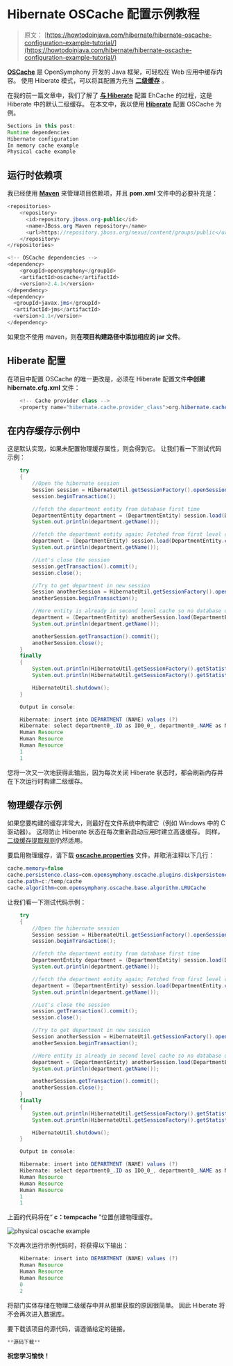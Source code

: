# Hibernate OSCache 配置示例教程

> 原文： [https://howtodoinjava.com/hibernate/hibernate-oscache-configuration-example-tutorial/](https://howtodoinjava.com/hibernate/hibernate-oscache-configuration-example-tutorial/)

[**OSCache**](//howtodoinjava.com/category/frameworks/oscache/ "oscache tutorials") 是 OpenSymphony 开发的 Java 框架，可轻松在 Web 应用中缓存内容。 使用 Hiberate 模式，可以将其配置为充当 **[二级缓存](//howtodoinjava.com/hibernate/how-hibernate-second-level-cache-works/ "How hibernate second level cache works?")** 。

在我的前一篇文章中，我们了解了 [**与 Hiberate**](//howtodoinjava.com/hibernate/hibernate-ehcache-configuration-tutorial/ "Hibernate EhCache configuration tutorial") 配置 EhCache 的过程，这是 Hiberate 中的默认二级缓存。 在本文中，我以使用 [**Hiberate**](//howtodoinjava.com/hibernate-tutorials/ "hibernate tutorials") 配置 OSCache 为例。

```java
Sections in this post: 
Runtime dependencies
Hibernate configuration
In memory cache example
Physical cache example
```

## **运行时依赖项**

我已经使用 [**Maven**](//howtodoinjava.com/maven/ "maven tutorials") 来管理项目依赖项，并且 **pom.xml** 文件中的必要补充是：

```java
<repositories>
	<repository>
	  <id>repository.jboss.org-public</id>
	  <name>JBoss.org Maven repository</name>
	  <url>https://repository.jboss.org/nexus/content/groups/public</url>
	</repository>  
</repositories>

<!-- OSCache dependencies -->
<dependency>
	<groupId>opensymphony</groupId>
	<artifactId>oscache</artifactId>
	<version>2.4.1</version>
</dependency>
<dependency>
  <groupId>javax.jms</groupId>
  <artifactId>jms</artifactId>
  <version>1.1</version>
</dependency>

```

如果您不使用 maven，则**在项目构建路径中添加相应的 jar 文件**。

## **Hiberate 配置**

在项目中配置 OSCache 的唯一更改是，必须在 Hiberate 配置文件**中创建 hibernate.cfg.xml** 文件：

```java
	<!-- Cache provider class -->
	<property name="hibernate.cache.provider_class">org.hibernate.cache.OSCacheProvider</property>

```

## **在内存缓存示例**中

这是默认实现，如果未配置物理缓存属性，则会得到它。 让我们看一下测试代码示例：

```java
	try
	{
		//Open the hibernate session
		Session session = HibernateUtil.getSessionFactory().openSession();
		session.beginTransaction();

		//fetch the department entity from database first time
		DepartmentEntity department = (DepartmentEntity) session.load(DepartmentEntity.class, new Integer(1));
		System.out.println(department.getName());

		//fetch the department entity again; Fetched from first level cache
		department = (DepartmentEntity) session.load(DepartmentEntity.class, new Integer(1));
		System.out.println(department.getName());

		//Let's close the session
		session.getTransaction().commit();
		session.close();

		//Try to get department in new session
		Session anotherSession = HibernateUtil.getSessionFactory().openSession();
		anotherSession.beginTransaction();

		//Here entity is already in second level cache so no database query will be hit
		department = (DepartmentEntity) anotherSession.load(DepartmentEntity.class, new Integer(1));
		System.out.println(department.getName());

		anotherSession.getTransaction().commit();
		anotherSession.close();
	}
	finally
	{
		System.out.println(HibernateUtil.getSessionFactory().getStatistics().getEntityFetchCount()); //Prints 1
		System.out.println(HibernateUtil.getSessionFactory().getStatistics().getSecondLevelCacheHitCount()); //Prints 1

		HibernateUtil.shutdown();
	}

	Output in console:

	Hibernate: insert into DEPARTMENT (NAME) values (?)
	Hibernate: select department0_.ID as ID0_0_, department0_.NAME as NAME0_0_ from DEPARTMENT department0_ where department0_.ID=?
	Human Resource
	Human Resource
	Human Resource
	1
	1

```

您将一次又一次地获得此输出，因为每次关闭 Hiberate 状态时，都会刷新内存并在下次运行时构建二级缓存。

## **物理缓存示例**

如果您要构建的缓存非常大，则最好在文件系统中构建它（例如 Windows 中的 C 驱动器）。 这将防止 Hiberate 状态在每次重新启动应用时建立高速缓存。 同样，[二级缓存提取规则](//howtodoinjava.com/hibernate/how-hibernate-second-level-cache-works/ "How hibernate second level cache works?")仍然适用。

要启用物理缓存，请下载 **[oscache.properties](https://svn.apache.org/repos/asf/db/ojb/trunk/src/config/oscache.properties "download oscache.properties")** 文件，并取消注释以下几行：

```java
cache.memory=false
cache.persistence.class=com.opensymphony.oscache.plugins.diskpersistence.DiskPersistenceListener
cache.path=c:/temp/cache
cache.algorithm=com.opensymphony.oscache.base.algorithm.LRUCache
```

让我们看一下测试代码示例：

```java
	try
	{
		//Open the hibernate session
		Session session = HibernateUtil.getSessionFactory().openSession();
		session.beginTransaction();

		//fetch the department entity from database first time
		DepartmentEntity department = (DepartmentEntity) session.load(DepartmentEntity.class, new Integer(1));
		System.out.println(department.getName());

		//fetch the department entity again; Fetched from first level cache
		department = (DepartmentEntity) session.load(DepartmentEntity.class, new Integer(1));
		System.out.println(department.getName());

		//Let's close the session
		session.getTransaction().commit();
		session.close();

		//Try to get department in new session
		Session anotherSession = HibernateUtil.getSessionFactory().openSession();
		anotherSession.beginTransaction();

		//Here entity is already in second level cache so no database query will be hit
		department = (DepartmentEntity) anotherSession.load(DepartmentEntity.class, new Integer(1));
		System.out.println(department.getName());

		anotherSession.getTransaction().commit();
		anotherSession.close();
	}
	finally
	{
		System.out.println(HibernateUtil.getSessionFactory().getStatistics().getEntityFetchCount()); //Prints 1
		System.out.println(HibernateUtil.getSessionFactory().getStatistics().getSecondLevelCacheHitCount()); //Prints 1

		HibernateUtil.shutdown();
	}

	Output in console:

	Hibernate: insert into DEPARTMENT (NAME) values (?)
	Hibernate: select department0_.ID as ID0_0_, department0_.NAME as NAME0_0_ from DEPARTMENT department0_ where department0_.ID=?
	Human Resource
	Human Resource
	Human Resource
	1
	1

```

上面的代码将在“ **c：tempcache** ”位置创建物理缓存。

![physical oscache example](img/ba6c259b602d65bbb3ac198dfba33d21.png "physical oscache example")

下次再次运行示例代码时，将获得以下输出：

```java
	Hibernate: insert into DEPARTMENT (NAME) values (?)
	Human Resource
	Human Resource
	Human Resource
	0
	2

```

将部门实体存储在物理二级缓存中并从那里获取的原因很简单。 因此 Hiberate 将不会再次进入数据库。

要下载该项目的源代码，请遵循给定的链接。

```java
**源码下载**
```

**祝您学习愉快！**